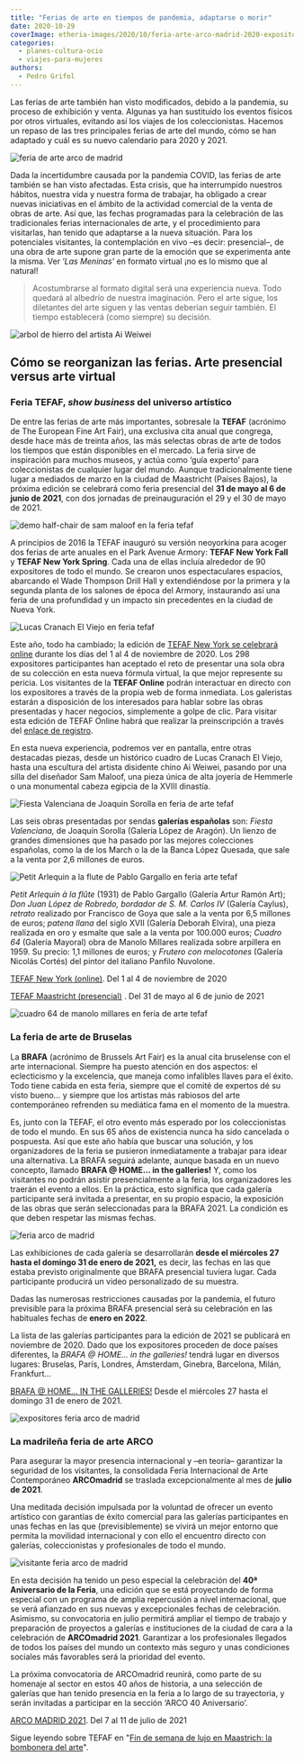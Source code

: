 ```yaml
---
title: "Ferias de arte en tiempos de pandemia, adaptarse o morir"
date: 2020-10-29
coverImage: etheria-images/2020/10/feria-arte-arco-madrid-2020-expositores.jpg
categories: 
  - planes-cultura-ocio
  - viajes-para-mujeres
authors: 
  - Pedro Grifol
---
```


Las ferias de arte también han visto modificados, debido a la pandemia, su proceso de exhibición y venta. Algunas ya han sustituido los eventos físicos por otros virtuales, evitando así los viajes de los coleccionistas. Hacemos un repaso de las tres principales ferias de arte del mundo, cómo se han adaptado y cuál es su nuevo calendario para 2020 y 2021.

![feria de arte arco de madrid](etheria-images/2020/10/feria-arte-arco-madrid-galerias-obras.jpg "ARCOMadrid, Feria de Arte Contemporáneo. © Pedro Grifol")

Dada la incertidumbre causada por la pandemia COVID, las ferias de arte también se han 
visto afectadas. Esta crisis, que ha interrumpido nuestros hábitos, nuestra vida y 
nuestra forma de trabajar, ha obligado a crear nuevas iniciativas en el ámbito de la 
actividad comercial de la venta de obras de arte. Así que, las fechas programadas para 
la celebración de las tradicionales ferias internacionales de arte, y el procedimiento 
para visitarlas, han tenido que adaptarse a la nueva situación. Para los potenciales 
visitantes, la contemplación en vivo –es decir: presencial–, de una obra de arte supone 
gran parte de la emoción que se experimenta ante la misma. Ver ‘_Las Meninas’_ en 
formato virtual ¡no es lo mismo que al natural! 

> Acostumbrarse al formato digital será una experiencia nueva. Todo quedará al albedrío de 
> nuestra imaginación. Pero el arte sigue, los diletantes del arte siguen y las ventas 
> deberían seguir también. El tiempo establecerá (como siempre) su decisión. 

![arbol de hierro del artista Ai Weiwei](etheria-images/2020/10/feria-arte-tefaf-arbol-de-hierro-de-Ai-Weiwei.jpg "Árbol de hierro de Ai Weiwei. Feria de arte TEFAF.")

## Cómo se reorganizan las ferias. Arte presencial versus arte virtual

### Feria TEFAF, _show business_ del universo artístico

De entre las ferias de arte más importantes, sobresale la **TEFAF** (acrónimo de The 
European Fine Art Fair), una exclusiva cita anual que congrega, desde hace más de 
treinta años, las más selectas obras de arte de todos los tiempos que están disponibles 
en el mercado. La feria sirve de inspiración para muchos museos, y actúa como ‘guía 
experto’ para coleccionistas de cualquier lugar del mundo. Aunque tradicionalmente tiene 
lugar a mediados de marzo en la ciudad de Maastricht (Países Bajos), la próxima edición 
se celebrará como feria presencial del **31 de mayo al 6 de junio de 2021**, con dos 
jornadas de preinauguración el 29 y el 30 de mayo de 2021. 

![demo half-chair de sam maloof en la feria tefaf](etheria-images/2020/10/feria-arte-tefaf-Demo-Half-chair-de-Sam-Maloof-683x1024.jpg "Obra: Demo Half-chair de Sam Maloof. Feria TEFAF.")

A principios de 2016 la TEFAF inauguró su versión neoyorkina para acoger dos ferias de 
arte anuales en el Park Avenue Armory: **TEFAF New York Fall** y **TEFAF New York 
Spring**. Cada una de ellas incluía alrededor de 90 expositores de todo el mundo. Se 
crearon unos espectaculares espacios, abarcando el Wade Thompson Drill Hall y 
extendiéndose por la primera y la segunda planta de los salones de época del Armory, 
instaurando así una feria de una profundidad y un impacto sin precedentes en la ciudad 
de Nueva York. 

![Lucas Cranach El Viejo en feria tefaf](etheria-images/2020/10/feria-arte-tefaf-Lucas-Cranach-El-Viejo-661x1024.jpg "Obra de Lucas Cranach El Viejo. Feria TEFAF")

Este año, todo ha cambiado; la edición de [TEFAF New York se celebrará 
online](https://www.tefaf.com/) durante los días del 1 al 4 de noviembre de 2020. Los 
298 expositores participantes han aceptado el reto de presentar una sola obra de su 
colección en esta nueva fórmula virtual, la que mejor represente su pericia. Los 
visitantes de la **TEFAF Online** podrán interactuar en directo con los expositores a 
través de la propia web de forma inmediata. Los galeristas estarán a disposición de los 
interesados para hablar sobre las obras presentadas y hacer negocios, simplemente a 
golpe de clic. Para visitar esta edición de TEFAF Online habrá que realizar la 
preinscripción a través del [enlace de registro](http://www.tefaf.com/visitors/sign_up). 

En esta nueva experiencia, podremos ver en pantalla, entre otras destacadas piezas, 
desde un histórico cuadro de Lucas Cranach El Viejo, hasta una escultura del artista 
disidente chino Ai Weiwei, pasando por una silla del diseñador Sam Maloof, una pieza 
única de alta joyería de Hemmerle o una monumental cabeza egipcia de la XVIII dinastía. 

![Fiesta Valenciana de Joaquin Sorolla en feria de arte tefaf](etheria-images/2020/10/feria-arte-tefaf-Fiesta-Valenciana-Joaquin-Sorolla.jpg "‘Fiesta Valenciana’ de Joaquín Sorolla. Feria TEFAF.")

Las seis obras presentadas por sendas **galerías españolas** son: _Fiesta Valenciana,_ 
de Joaquín Sorolla (Galería López de Aragón). Un lienzo de grandes dimensiones que ha 
pasado por las mejores colecciones españolas, como la de los March o la de la Banca 
López Quesada, que sale a la venta por 2,6 millones de euros. 

![Petit Arlequin a la flute de Pablo Gargallo en feria arte tefaf](etheria-images/2020/10/feria-arte-tefaf-Petit-Arlequin-a-la-flute-de-Pablo-Gargallo.jpg "‘Petit Arlequin à la flûte’ de Pablo Gargallo. Feria de arte TEFAF.")

_Petit Arlequin à la flûte_ (1931) de Pablo Gargallo (Galería Artur Ramón Art); _Don 
Juan López de Robredo, bordador de S. M. Carlos IV_ (Galería Caylus), _retrato_ 
realizado por Francisco de Goya que sale a la venta por 6,5 millones de euros; _patena 
llana_ del siglo XVII (Galería Deborah Elvira), una pieza realizada en oro y esmalte que 
sale a la venta por 100.000 euros; _Cuadro 64_ (Galería Mayoral) obra de Manolo Millares 
realizada sobre arpillera en 1959. Su precio: 1,1 millones de euros; y _Frutero con 
melocotones_ (Galería Nicolás Cortés) del pintor del italiano Panfilo Nuvolone. 

[TEFAF New York (online)](http://www.tefaf.com/visitors/sign_up). Del 1 al 4 de 
noviembre de 2020 

[TEFAF Maastricht (presencial)](http://www.tefaf.com) . Del 31 de mayo al 6 de junio de 
2021 

![cuadro 64 de manolo millares en feria de arte tefaf](etheria-images/2020/10/feria-arte-tefaf-Cuadro-64-Manolo-Millares.jpg "‘Cuadro 64’ de Manolo Millares. Feria TEFAF.")

### La feria de arte de Bruselas

La **BRAFA** (acrónimo de Brussels Art Fair) es la anual cita bruselense con el arte 
internacional. Siempre ha puesto atención en dos aspectos: el eclecticismo y la 
excelencia, que maneja como infalibles llaves para el éxito. Todo tiene cabida en esta 
feria, siempre que el comité de expertos dé su visto bueno… y siempre que los artistas 
más rabiosos del arte contemporáneo refrenden su mediática fama en el momento de la 
muestra. 

Es, junto con la TEFAF, el otro evento más esperado por los coleccionistas de todo el 
mundo. En sus 65 años de existencia nunca ha sido cancelada o pospuesta. Así que este 
año había que buscar una solución, y los organizadores de la feria se pusieron 
inmediatamente a trabajar para idear una alternativa. La BRAFA seguirá adelante, aunque 
basada en un nuevo concepto, llamado **BRAFA @ HOME… in the galleries!** Y, como los 
visitantes no podrán asistir presencialmente a la feria, los organizadores les traerán 
el evento a ellos. En la práctica, esto significa que cada galería participante será 
invitada a presentar, en su propio espacio, la exposición de las obras que serán 
seleccionadas para la BRAFA 2021. La condición es que deben respetar las mismas fechas. 

![feria arco de madrid](etheria-images/2020/10/feria-arte-arco-madrid-2020.jpg "Visitante frente a una obra en ARCOMadrid. © Pedro Grifol")

Las exhibiciones de cada galería se desarrollarán **desde el miércoles 27 hasta el 
domingo 31 de enero de 2021,** es decir, las fechas en las que estaba previsto 
originalmente que BRAFA presencial tuviera lugar. Cada participante producirá un video 
personalizado de su muestra. 

Dadas las numerosas restricciones causadas por la pandemia, el futuro previsible para la 
próxima BRAFA presencial será su celebración en las habituales fechas de **enero en 
2022**. 

La lista de las galerías participantes para la edición de 2021 se publicará en noviembre 
de 2020. Dado que los expositores proceden de doce países diferentes, la _BRAFA @ HOME… 
in the galleries!_ tendrá lugar en diversos lugares: Bruselas, París, Londres, 
Ámsterdam, Ginebra, Barcelona, Milán, Frankfurt… 

[BRAFA @ HOME… IN THE GALLERIES!](https://www.brafa.art/en) Desde el miércoles 27 hasta 
el domingo 31 de enero de 2021. 

![expositores feria arco de madrid](etheria-images/2020/10/feria-arte-arco-madrid-vista.jpg "Expositores en la feria de arte ARCO de Madrid. © Pedro Grifol")

### La madrileña feria de arte ARCO

Para asegurar la mayor presencia internacional y –en teoría– garantizar la seguridad de 
los visitantes, la consolidada Feria Internacional de Arte Contemporáneo **ARCOmadrid** 
se traslada excepcionalmente al mes de **julio de 2021**. 

Una meditada decisión impulsada por la voluntad de ofrecer un evento artístico con 
garantías de éxito comercial para las galerías participantes en unas fechas en las que 
(previsiblemente) se vivirá un mejor entorno que permita la movilidad internacional y 
con ello el encuentro directo con galerías, coleccionistas y profesionales de todo el 
mundo. 

![visitante feria arco de madrid](etheria-images/2020/10/feria-arte-arco-madrid-2020-expositores-765x1024.jpg "Visitante en ARCOMadrid, la mayor Feria de Arte Contemporáneo de España. © Pedro Grifol")

En esta decisión ha tenido un peso especial la celebración del **40ª Aniversario de la 
Feria**, una edición que se está proyectando de forma especial con un programa de amplia 
repercusión a nivel internacional, que se verá afianzado en sus nuevas y excepcionales 
fechas de celebración. Asimismo, su convocatoria en julio permitirá ampliar el tiempo de 
trabajo y preparación de proyectos a galerías e instituciones de la ciudad de cara a la 
celebración de **ARCOmadrid 2021**. Garantizar a los profesionales llegados de todos los 
países del mundo un contexto más seguro y unas condiciones sociales más favorables será 
la prioridad del evento. 

La próxima convocatoria de ARCOmadrid reunirá, como parte de su homenaje al sector en 
estos 40 años de historia, a una selección de galerías que han tenido presencia en la 
feria a lo largo de su trayectoria, y serán invitadas a participar en la sección ‘ARCO 
40 Aniversario’. 

[ARCO MADRID 2021](http://www.ifema.es/arco-madrid). Del 7 al 11 de julio de 2021 

Sigue leyendo sobre TEFAF en "[Fin de semana de lujo en Maastrich: la bombonera del 
arte](https://etheriamagazine.com/2019/03/01/que-ver-maastricht-lujo-tefaf/)".
